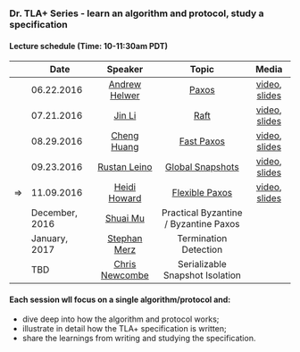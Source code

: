 ### Dr. TLA+ Series - learn an algorithm and protocol, study a specification

#### Lecture schedule (Time: 10-11:30am PDT)

|            | Date          | Speaker       | Topic |   Media    |
|:----------:| ------------- |:-------------:| :----:|:----------:|
|            | 06.22.2016 | [Andrew Helwer](https://www.linkedin.com/in/ahelwer) | [Paxos](./Paxos/README.md) | [video](https://www.youtube.com/watch?v=zCaJSrTmUFA), [slides](./Paxos/Paxos.pdf)
|            | 07.21.2016 | [Jin Li](http://research.microsoft.com/~jinl) | [Raft](./Raft/README.md) | [video](https://www.youtube.com/watch?v=6Kwx8zfGW0Y), [slides](./Raft/Raft.pdf)
|            | 08.29.2016  | [Cheng Huang](http://research.microsoft.com/~chengh) | [Fast Paxos](./FastPaxos/README.md) | [video](https://www.youtube.com/watch?v=eW6Zv0X53T4), [slides](./FastPaxos/FastPaxos.pdf)
|            | 09.23.2016  | [Rustan Leino](http://research.microsoft.com/~leino) | [Global Snapshots](./GSnapshot/README.md) | [video](https://www.youtube.com/watch?v=ao58xine3jM), [slides](./GSnapshot/GlobalSnapshots.pdf)
|&rArr;      | 11.09.2016 | [Heidi Howard](http://hh360.user.srcf.net/blog/) | [Flexible Paxos](./FlexiblePaxos/README.md) | [video](https://www.youtube.com/watch?v=LX-WK8EmoFE), [slides](.//FlexiblePaxos/FlexiblePaxos.pdf)
|            | December, 2016 | [Shuai Mu](http://www.mpaxos.com/) | Practical Byzantine / Byzantine Paxos |
|            | January, 2017 | [Stephan Merz](http://www.loria.fr/~merz/) | Termination Detection |
|            | TBD | [Chris Newcombe](https://www.linkedin.com/in/chris-newcombe-b33a081) | Serializable Snapshot Isolation |


#### Each session wll focus on a single algorithm/protocol and:
+ dive deep into how the algorithm and protocol works;
+ illustrate in detail how the TLA+ specification is written;
+ share the learnings from writing and studying the specification.
